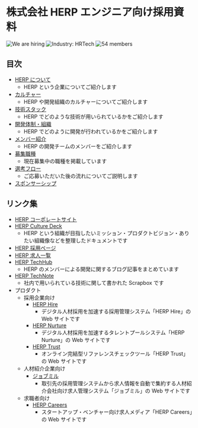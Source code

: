 # 株式会社 HERP エンジニア向け採用資料

![We are hiring](https://img.shields.io/badge/status-hiring-brightgreen) ![Industry: HRTech](https://img.shields.io/badge/industry-HRTech-orange) ![54 members](https://img.shields.io/badge/members-54-blue)

## 目次

- [HERP について](./docs/company.md)
  - HERP という企業についてご紹介します
- [カルチャー](./docs/culture.md)
  - HERP や開発組織のカルチャーについてご紹介します
- [技術スタック](./docs/technology-stack.md)
  - HERP でどのような技術が用いられているかをご紹介します
- [開発体制・組織](./docs/organization.md)
  - HERP でどのように開発が行われているかをご紹介します
- [メンバー紹介](./docs/members.md)
  - HERP の開発チームのメンバーをご紹介します
- [募集職種](./docs/jobs.md)
  - 現在募集中の職種を掲載しています
- [選考フロー](./docs/interviews.md)
  - ご応募いただいた後の流れについてご説明します
- [スポンサーシップ](./docs/sponsorship.md)

## リンク集

- [HERP コーポレートサイト](https://herp.co.jp/)
- [HERP Culture Deck](https://culture.herp.co.jp/)
  - HERP という組織が目指したいミッション・プロダクトビジョン・ありたい組織像などを整理したドキュメントです
- [HERP 採用ページ](https://careers.herp.co.jp/)
- [HERP 求人一覧](https://herp.careers/v1/herpinc)
- [HERP TechHub](https://tech-hub.herp.co.jp/)
  - HERP のメンバーによる開発に関するブログ記事をまとめています
- [HERP TechNote](https://scrapbox.io/herp-technote/)
  - 社内で用いられている技術に関して書かれた Scrapbox です
- プロダクト
  - 採用企業向け
    - [HERP Hire](https://herp.cloud/)
      - デジタル人材採用を加速する採用管理システム「HERP Hire」の Web サイトです
    - [HERP Nurture](https://lp.herp.cloud/nurture/)
      - デジタル人材採用を加速するタレントプールシステム「HERP Nurture」の Web サイトです
    - [HERP Trust](https://www.herptrust.cloud/)
      - オンライン完結型リファレンスチェックツール「HERP Trust」の Web サイトです
  - 人材紹介企業向け
    - [ジョブミル](https://www.jobmiru.cloud/)
      - 取引先の採用管理システムから求人情報を自動で集約する人材紹介会社向け求人管理システム「ジョブミル」の Web サイトです
  - 求職者向け
    - [HERP Careers](https://herp.careers/careers/)
      - スタートアップ・ベンチャー向け求人メディア「HERP Careers」の Web サイトです
